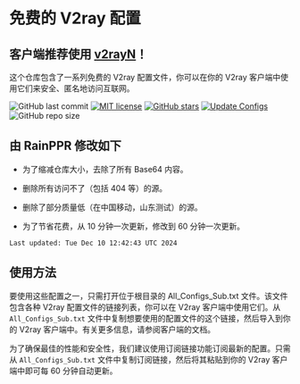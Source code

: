 # 免费的 V2ray 配置

## 客户端推荐使用 [v2rayN](https://github.com/2dust/v2rayN)！

这个仓库包含了一系列免费的 V2ray 配置文件，你可以在你的 V2ray 客户端中使用它们来安全、匿名地访问互联网。

![GitHub last commit](https://img.shields.io/github/last-commit/RainPPR/V2ray-Configs.svg) [![MIT license](https://img.shields.io/badge/License-MIT-blue.svg)](https://lbesson.mit-license.org/) [![GitHub stars](https://img.shields.io/github/stars/RainPPR/V2ray-Configs.svg)](https://github.com/RainPPR/V2ray-Configs/stargazers) [![Update Configs](https://github.com/RainPPR/V2ray-Configs/actions/workflows/main.yml/badge.svg)](https://github.com/RainPPR/V2ray-Configs/actions/workflows/main.yml) ![GitHub repo size](https://img.shields.io/github/repo-size/RainPPR/V2ray-Configs)

## 由 RainPPR 修改如下

+ 为了缩减仓库大小，去除了所有 Base64 内容。

+ 删除所有访问不了（包括 404 等）的源。

+ 删除了部分质量低（在中国移动，山东测试）的源。

+ 为了节省花费，从 10 分钟一次更新，修改到 60 分钟一次更新。

<!-- add-file: ./Files/.date -->

``` date markdown-add-files
Last updated: Tue Dec 10 12:42:43 UTC 2024

```

## 使用方法

要使用这些配置之一，只需打开位于根目录的 All_Configs_Sub.txt 文件。该文件包含各种 V2ray 配置文件的链接列表，你可以在 V2ray 客户端中使用它们。从 `All_Configs_Sub.txt` 文件中复制想要使用的配置文件的这个链接，然后导入到你的 V2ray 客户端中。有关更多信息，请参阅客户端的文档。

为了确保最佳的性能和安全性，我们建议使用订阅链接功能订阅最新的配置。只需从 `All_Configs_Sub.txt` 文件中复制订阅链接，然后将其粘贴到你的 V2ray 客户端中即可每 60 分钟自动更新。
